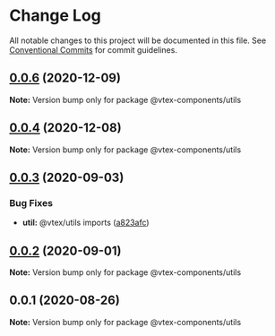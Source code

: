 # Change Log

All notable changes to this project will be documented in this file.
See [Conventional Commits](https://conventionalcommits.org) for commit guidelines.

## [0.0.6](https://github.com/vtex/onda/compare/@vtex-components/utils@0.0.4...@vtex-components/utils@0.0.6) (2020-12-09)

**Note:** Version bump only for package @vtex-components/utils





## [0.0.4](https://github.com/vtex/onda/compare/@vtex-components/utils@0.0.3...@vtex-components/utils@0.0.4) (2020-12-08)

**Note:** Version bump only for package @vtex-components/utils





## [0.0.3](https://github.com/vtex/onda/compare/@vtex-components/utils@0.0.2...@vtex-components/utils@0.0.3) (2020-09-03)


### Bug Fixes

* **util:** @vtex/utils imports ([a823afc](https://github.com/vtex/onda/commit/a823afcc07caff053d784ebd083d12a0d9952680))





## [0.0.2](https://github.com/vtex/onda/compare/@vtex-components/utils@0.0.1...@vtex-components/utils@0.0.2) (2020-09-01)

**Note:** Version bump only for package @vtex-components/utils





## 0.0.1 (2020-08-26)

**Note:** Version bump only for package @vtex-components/utils
